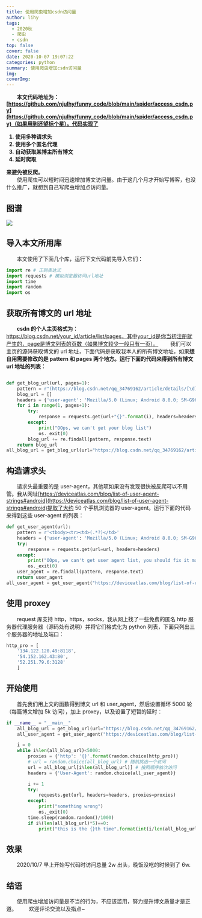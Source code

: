 ```yaml
---
title: 使用爬虫增加csdn访问量
author: lihy
tags:
  - 2020秋
  - 爬虫
  - csdn
top: false
cover: false
date: 2020-10-07 19:07:22
categories: python
summary: 使用爬虫增加csdn访问量
img:
coverImg:
---
```



&emsp;&emsp;<b>本文代码地址为：[https://github.com/njulhy/funny_code/blob/main/spider/access_csdn.py](https://github.com/njulhy/funny_code/blob/main/spider/access_csdn.py)（如果用到还望标个星）。代码实现了

1. 使用多种请求头
2. 使用多个匿名代理
3. 自动获取某博主所有博文
4. 延时爬取

来避免被反爬。</b><br>
&emsp;&emsp;使用爬虫可以短时间迅速增加博文访问量。由于这几个月才开始写博客，也没什么推广，就想到自己写爬虫增加点访问量。

## 图谱

<img src="https://img-blog.csdnimg.cn/20201007192945448.png">

## 导入本文所用库

&emsp;&emsp;本文使用了下面几个库，运行下文代码前先导入它们：

```python
import re # 正则表达式
import requests # 模拟浏览器访问url地址
import time
import random
import os
```

## 获取所有博文的 url 地址

&emsp;&emsp;<b>csdn 的个人主页格式为</b>：https://blog.csdn.net/your_id/article/list/pages，其中your_id是你当初注册就产生的，page是博文列表的页数（如果博文较少一般只有一页）。
&emsp;&emsp;我们可以主页的源码获取博文的 url 地址，下面代码是获取我本人的所有博文地址，如果<b>想自用需要修改的是 pattern 和 pages 两个地方。运行下面的代码来得到所有博文 url 地址的列表：</b>

```python

def get_blog_url(url, pages=1):
    pattern = r"(https://blog.csdn.net/qq_34769162/article/details/[\d]+)"
    blog_url = []
    headers = {'user-agent': 'Mozilla/5.0 (Linux; Android 8.0.0; SM-G960F Build/R16NW) AppleWebKit/537.36 (KHTML, like Gecko) Chrome/62.0.3202.84 Mobile Safari/537.36'}
    for i in range(1, pages+1):
        try:
            response = requests.get(url+"{}".format(i), headers=headers)
        except:
            print("OOps, we can't get your blog list")
            os._exit(0)
        blog_url += re.findall(pattern, response.text)
    return blog_url
all_blog_url = get_blog_url(url="https://blog.csdn.net/qq_34769162/article/list/", pages=2)
```

## 构造请求头

&emsp;&emsp;请求头最重要的是 user-agent，其他项如果没有发现很快被反爬可以不用管。我从网址[https://deviceatlas.com/blog/list-of-user-agent-strings#android](https://deviceatlas.com/blog/list-of-user-agent-strings#android)提取了大约 50 个手机浏览器的 user-agent。运行下面的代码来得到这些 user-agent 的列表：

```python
def get_user_agent(url):
    pattern = r'<tbody><tr><td>(.*?)</td>'
    headers = {'user-agent': 'Mozilla/5.0 (Linux; Android 8.0.0; SM-G960F Build/R16NW) AppleWebKit/537.36 (KHTML, like Gecko) Chrome/62.0.3202.84 Mobile Safari/537.36'}
    try:
        response = requests.get(url=url, headers=headers)
    except:
        print("OOps, we can't get user agent list, you should fix it manully")
        os._exit(0)
    user_agent = re.findall(pattern, response.text)
    return user_agent
all_user_agent = get_user_agent("https://deviceatlas.com/blog/list-of-user-agent-strings#android") # 获取包含若干user_agent的列表

```

## 使用 proxey

&emsp;&emsp;request 库支持 http，https，socks，我从网上找了一些免费的匿名 http 服务器代理服务器（源码处有说明）并将它们格式化为 python 列表，下面只列出三个服务器的地址及端口：

```python
http_pro = [
    '134.122.120.49:8118',
    '54.152.162.43:80',
    '52.251.79.6:3128'
    ]
```

## 开始使用

&emsp;&emsp;首先我们用上文的函数得到博文 url 和 user_agent，然后设置循环 5000 轮（每篇博文增加 5k 访问），加上 proxey，以及设置了短暂的延时：

```python
if __name__ = "__main__"
	all_blog_url = get_blog_url(url="https://blog.csdn.net/qq_34769162/article/list/", pages=2)
    all_user_agent = get_user_agent("https://deviceatlas.com/blog/list-of-user-agent-strings#android")

    i = 0
    while i%len(all_blog_url)<5000:
        proxies = {'http': '{}'.format(random.choice(http_pro))}
        # url = random.choice(all_blog_url) # 随机挑选一个访问
        url = all_blog_url[i%len(all_blog_url)] # 按照顺序依次访问
        headers = {'User-Agent': random.choice(all_user_agent)}

        i += 1
        try:
            requests.get(url, headers=headers, proxies=proxies)
        except:
            print("something wrong")
            os._exit(0)
        time.sleep(random.random()/1000)
        if i%(len(all_blog_url)*5)==0:
            print("this is the {}th time".format(int(i/len(all_blog_url)))) # 每循环五次输出一下
```

## 效果

&emsp;&emsp;2020/10/7 早上开始写代码时访问总量 2w 出头，晚饭没吃的时候到了 6w.
## 结语

&emsp;&emsp;使用爬虫增加访问量是不当的行为，不应该滥用，努力提升博文质量才是正道。
&emsp;&emsp;欢迎评论交流以及指点~
